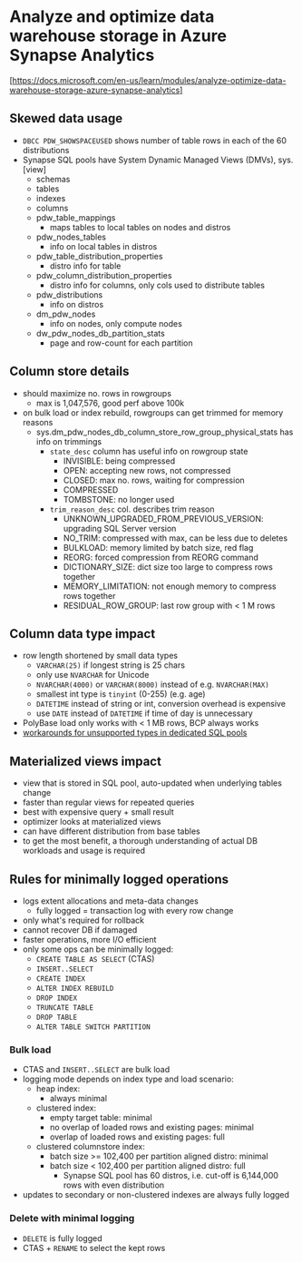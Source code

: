 # Analyze and optimize data warehouse storage in Azure Synapse Analytics
[https://docs.microsoft.com/en-us/learn/modules/analyze-optimize-data-warehouse-storage-azure-synapse-analytics]

## Skewed data usage
- `DBCC PDW_SHOWSPACEUSED` shows number of table rows in each of the 60 distributions
- Synapse SQL pools have System Dynamic Managed Views (DMVs), sys.[view]
  - schemas
  - tables
  - indexes
  - columns
  - pdw_table_mappings
    - maps tables to local tables on nodes and distros
  - pdw_nodes_tables
    - info on local tables in distros
  - pdw_table_distribution_properties
    - distro info for table
  - pdw_column_distribution_properties
    - distro info for columns, only cols used to distribute tables
  - pdw_distributions
    - info on distros
  - dm_pdw_nodes
    - info on nodes, only compute nodes
  - dw_pdw_nodes_db_partition_stats
    - page and row-count for each partition

## Column store details
- should maximize no. rows in rowgroups
  - max is 1,047,576, good perf above 100k
- on bulk load or index rebuild, rowgroups can get trimmed for memory reasons
  - sys.dm_pdw_nodes_db_column_store_row_group_physical_stats has info on trimmings
    - `state_desc` column has useful info on rowgroup state
      - INVISIBLE: being compressed
      - OPEN: accepting new rows, not compressed
      - CLOSED: max no. rows, waiting for compression
      - COMPRESSED
      - TOMBSTONE: no longer used
    - `trim_reason_desc` col. describes trim reason
      - UNKNOWN_UPGRADED_FROM_PREVIOUS_VERSION: upgrading SQL Server version
      - NO_TRIM: compressed with max, can be less due to deletes
      - BULKLOAD: memory limited by batch size, red flag
      - REORG: forced compression from REORG command
      - DICTIONARY_SIZE: dict size too large to compress rows together
      - MEMORY_LIMITATION: not enough memory to compress rows together
      - RESIDUAL_ROW_GROUP: last row group with < 1 M rows

## Column data type impact
- row length shortened by small data types
  - `VARCHAR(25)` if longest string is 25 chars
  - only use `NVARCHAR` for Unicode
  - `NVARCHAR(4000)` or `VARCHAR(8000)` instead of e.g. `NVARCHAR(MAX)`
  - smallest int type is `tinyint` (0-255) (e.g. age)
  - `DATETIME` instead of string or int, conversion overhead is expensive
  - use `DATE` instead of `DATETIME` if time of day is unnecessary
- PolyBase load only works with < 1 MB rows, BCP always works
- [workarounds for unsupported types in dedicated SQL pools](https://docs.microsoft.com/en-us/learn/modules/analyze-optimize-data-warehouse-storage-azure-synapse-analytics/6-understand-impact-of-wrong-choices-for-column-data-types)

## Materialized views impact
- view that is stored in SQL pool, auto-updated when underlying tables change
- faster than regular views for repeated queries
- best with expensive query + small result
- optimizer looks at materialized views
- can have different distribution from base tables
- to get the most benefit, a thorough understanding of actual DB workloads and usage is required

## Rules for minimally logged operations
- logs extent allocations and meta-data changes
  - fully logged = transaction log with every row change
- only what's required for rollback
- cannot recover DB if damaged
- faster operations, more I/O efficient
- only some ops can be minimally logged:
  - `CREATE TABLE AS SELECT` (CTAS)
  - `INSERT..SELECT`
  - `CREATE INDEX`
  - `ALTER INDEX REBUILD`
  - `DROP INDEX`
  - `TRUNCATE TABLE`
  - `DROP TABLE`
  - `ALTER TABLE SWITCH PARTITION`
### Bulk load
- CTAS and `INSERT..SELECT` are bulk load
- logging mode depends on index type and load scenario:
  - heap index:
    - always minimal
  - clustered index:
    - empty target table: minimal
    - no overlap of loaded rows and existing pages: minimal
    - overlap of loaded rows and existing pages: full
  - clustered columnstore index:
    - batch size >= 102,400 per partition aligned distro: minimal
    - batch size < 102,400 per partition aligned distro: full
      - Synapse SQL pool has 60 distros, i.e. cut-off is 6,144,000 rows with even distribution
- updates to secondary or non-clustered indexes are always fully logged
### Delete with minimal logging
- `DELETE` is fully logged
- CTAS + `RENAME` to select the kept rows